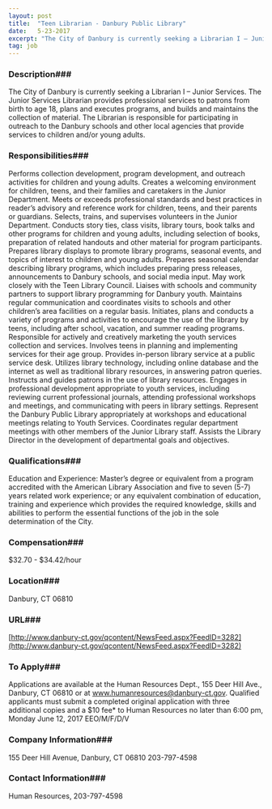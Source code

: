 ```yaml
---
layout: post
title:  "Teen Librarian - Danbury Public Library"
date:   5-23-2017
excerpt: "The City of Danbury is currently seeking a Librarian I – Junior Services. The Junior Services Librarian provides professional services to patrons from birth to age 18, plans and executes programs, and builds and maintains the collection of material. The Librarian is responsible for participating in outreach to the Danbury..."
tag: job
---
```


### Description###

The City of Danbury is currently seeking a Librarian I – Junior Services. The Junior Services Librarian provides professional services to patrons from birth to age 18, plans and executes programs, and builds and maintains the collection of material.  The Librarian is responsible for participating in outreach to the Danbury schools and other local agencies that provide services to children and/or young adults.


### Responsibilities###

Performs collection development, program development, and outreach activities for children and young adults.  Creates a welcoming environment for children, teens, and their families and caretakers in the Junior Department.
Meets or exceeds professional standards and best practices in reader’s advisory and reference work for children, teens, and their parents or guardians.
Selects, trains, and supervises volunteers in the Junior Department.
Conducts story ties, class visits, library tours, book talks and other programs for children and young adults, including selection of books, preparation of related handouts and other material for program participants.
Prepares library displays to promote library programs, seasonal events, and topics of interest to children and young adults.
Prepares seasonal calendar describing library programs, which includes preparing press releases, announcements to Danbury schools, and social media input.
May work closely with the Teen Library Council.
Liaises with schools and community partners to support library programming for Danbury youth. Maintains regular communication and coordinates visits to schools and other children’s area facilities on a regular basis.
Initiates, plans and conducts a variety of programs and activities to encourage the use of the library by teens, including after school, vacation, and summer reading programs.  Responsible for actively and creatively marketing the youth services collection and services. Involves teens in planning and implementing services for their age group.
Provides in-person library service at a public service desk. Utilizes library technology, including online database and the internet as well as traditional library resources, in answering patron queries.  Instructs and guides patrons in the use of library resources. 
Engages in professional development appropriate to youth services, including reviewing current professional journals, attending professional workshops and meetings, and communicating with peers in library settings.  Represent the Danbury Public Library appropriately at workshops and educational meetings relating to Youth Services.
Coordinates regular department meetings with other members of the Junior Library staff.
Assists the Library Director in the development of departmental goals and objectives.


### Qualifications###

Education and Experience: Master’s degree or equivalent from a program accredited with the American Library Association and five to seven (5-7) years related work experience; or any equivalent combination of education, training and experience which provides the required knowledge, skills and abilities to perform the essential functions of the job in the sole determination of the City.


### Compensation###

$32.70 - $34.42/hour


### Location###

Danbury, CT 06810 


### URL###

[http://www.danbury-ct.gov/qcontent/NewsFeed.aspx?FeedID=3282](http://www.danbury-ct.gov/qcontent/NewsFeed.aspx?FeedID=3282)

### To Apply###

Applications are available at the Human Resources Dept., 155 Deer Hill Ave., Danbury, CT  06810 or at www.humanresources@danbury-ct.gov.  Qualified applicants must submit a completed original application with three additional copies and a $10 fee* to Human Resources no later than 6:00 pm, Monday June 12, 2017 EEO/M/F/D/V


### Company Information###

155 Deer Hill Avenue, Danbury, CT 06810 203-797-4598


### Contact Information###

Human Resources, 203-797-4598

